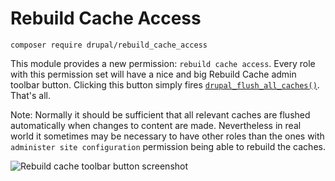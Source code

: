 # Rebuild Cache Access

`composer require drupal/rebuild_cache_access`

This module provides a new permission: `rebuild cache access`. Every role with
this permission set will have a nice and big Rebuild Cache admin toolbar button.
Clicking this button simply fires [`drupal_flush_all_caches()`][1]. That's all.

Note: Normally it should be sufficient that all relevant caches are flushed
automatically when changes to content are made. Nevertheless in real world it
sometimes may be necessary to have other roles than the ones with `administer
site configuration` permission being able to rebuild the caches.

![Rebuild cache toolbar button screenshot][2]

[1]: https://api.drupal.org/api/drupal/core%21includes%21common.inc/function/drupal_flush_all_caches/8.5.x
[2]: https://www.drupal.org/files/project-images/drupal_rebuild_cache_access.png
